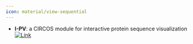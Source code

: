 ```yaml
---
icon: material/view-sequential
---
```


- **I-PV**: a CIRCOS module for interactive protein sequence visualization  
	[![Link](https://img.shields.io/badge/Link-online-brightgreen?style=for-the-badge&logo=cachet&logoColor=65FF8F)](http://www.i-pv.org/) 
